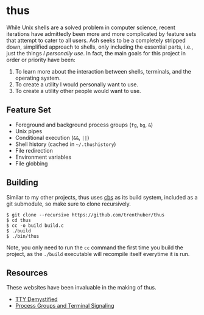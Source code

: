 # thus

While Unix shells are a solved problem in computer science, recent iterations have admittedly been more and more complicated by feature sets that attempt to cater to all users. Ash seeks to be a completely stripped down, simplified approach to shells, only including the essential parts, i.e., just the things *I personally use*. In fact, the main goals for this project in order or priority have been:

1. To learn more about the interaction between shells, terminals, and the operating system.
2. To create a utility I would personally want to use.
3. To create a utility other people would want to use.

## Feature Set

- Foreground and background process groups (`fg`, `bg`, `&`)
- Unix pipes
- Conditional execution (`&&`, `||`)
- Shell history (cached in `~/.thushistory`)
- File redirection
- Environment variables
- File globbing

## Building

Similar to my other projects, thus uses [cbs](https://github.com/trenthuber/cbs) as its build system, included as a git submodule, so make sure to clone recursively.

```console
$ git clone --recursive https://github.com/trenthuber/thus
$ cd thus
$ cc -o build build.c
$ ./build
$ ./bin/thus
```

Note, you only need to run the `cc` command the first time you build the project, as the `./build` executable will recompile itself everytime it is run.

## Resources

These websites have been invaluable in the making of thus.

- [TTY Demystified](http://www.linusakesson.net/programming/tty/)
- [Process Groups and Terminal Signaling](https://cs162.org/static/readings/ic221_s16_lec17.html)
